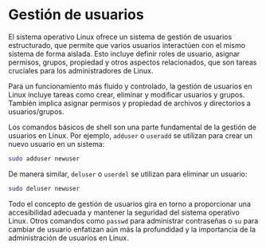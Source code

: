 # Gestión de usuarios

El sistema operativo Linux ofrece un sistema de gestión de usuarios estructurado, que permite que varios usuarios interactúen con el mismo sistema de forma aislada. Esto incluye definir roles de usuario, asignar permisos, grupos, propiedad y otros aspectos relacionados, que son tareas cruciales para los administradores de Linux.

Para un funcionamiento más fluido y controlado, la gestión de usuarios en Linux incluye tareas como crear, eliminar y modificar usuarios y grupos. También implica asignar permisos y propiedad de archivos y directorios a usuarios/grupos.

Los comandos básicos de shell son una parte fundamental de la gestión de usuarios en Linux. Por ejemplo, `adduser` o `useradd` se utilizan para crear un nuevo usuario en un sistema:

```bash
sudo adduser newuser
```

De manera similar, `deluser` o `userdel` se utilizan para eliminar un usuario:

```bash
sudo deluser newuser
```

Todo el concepto de gestión de usuarios gira en torno a proporcionar una accesibilidad adecuada y mantener la seguridad del sistema operativo Linux. Otros comandos como `passwd` para administrar contraseñas o `su` para cambiar de usuario enfatizan aún más la profundidad y la importancia de la administración de usuarios en Linux.